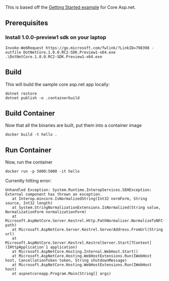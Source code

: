 This is based off the [Getting Started example](https://docs.asp.net/en/1.0.0-rc2/getting-started.html) for Core Asp.net.

## Prerequisites

### Install 1.0.0-preview1 sdk on your laptop
```
Invoke-WebRequest https://go.microsoft.com/fwlink/?LinkID=798398 -outfile DotNetCore.1.0.0.RC2-SDK.Preview1-x64.exe
.\DotNetCore.1.0.0.RC2-SDK.Preview1-x64.exe
```


## Build
This will build the sample core asp.net app locally:

```
dotnet restore
dotnet publish -o .containerbuild
```

## Build Container
Now that all the binaries are built, put them into a container image

```
docker build -t hello .
```

## Run Container
Now, run the container
```
docker run -p 5000:5000 -it hello
```

Currently hitting error:
```
Unhandled Exception: System.Runtime.InteropServices.SEHException: External component has thrown an exception.
   at Interop.mincore.IsNormalizedString(Int32 normForm, String source, Int32 length)
   at System.StringNormalizationExtensions.IsNormalized(String value, NormalizationForm normalizationForm)
   at Microsoft.AspNetCore.Server.Kestrel.Http.PathNormalizer.NormalizeToNFC(String path)
   at Microsoft.AspNetCore.Server.Kestrel.ServerAddress.FromUrl(String url)
   at Microsoft.AspNetCore.Server.Kestrel.KestrelServer.Start[TContext](IHttpApplication`1 application)
   at Microsoft.AspNetCore.Hosting.Internal.WebHost.Start()
   at Microsoft.AspNetCore.Hosting.WebHostExtensions.Run(IWebHost host, CancellationToken token, String shutdownMessage)
   at Microsoft.AspNetCore.Hosting.WebHostExtensions.Run(IWebHost host)
   at aspnetcoreapp.Program.Main(String[] args)
```